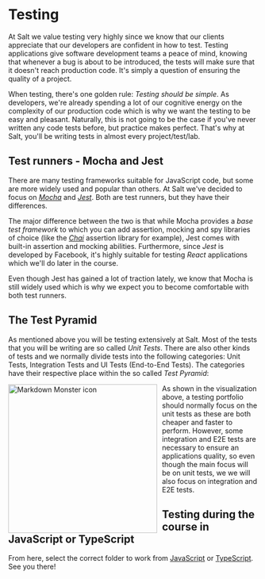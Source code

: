# Testing

At Salt we value testing very highly since we know that our clients appreciate that our developers are confident in how to test. Testing applications give software development teams a peace of mind, knowing that whenever a bug is about to be introduced, the tests will make sure that it doesn't reach production code. It's simply a question of ensuring the quality of a project.

When testing, there's one golden rule: _Testing should be simple_. As developers, we're already spending a lot of our cognitive energy on the complexity of our production code which is why we want the testing to be easy and pleasant. Naturally, this is not going to be the case if you've never written any code tests before, but practice makes perfect. That's why at Salt, you'll be writing tests in almost every project/test/lab.

## Test runners - Mocha and Jest

There are many testing frameworks suitable for JavaScript code, but some are more widely used and popular than others. At Salt we've decided to focus on [_Mocha_](https://mochajs.org/) and [_Jest_](https://jestjs.io/en/). Both are test runners, but they have their differences.

The major difference between the two is that while Mocha provides a _base test framework_ to which you can add assertion, mocking and spy libraries of choice (like the [_Chai_](https://www.chaijs.com/) assertion library for example), Jest comes with built-in assertion and mocking abilities. Furthermore, since _Jest_ is developed by Facebook, it's highly suitable for testing _React_ applications which we'll do later in the course.

Even though Jest has gained a lot of traction lately, we know that Mocha is still widely used which is why we expect you to become comfortable with both test runners.

## The Test Pyramid

As mentioned above you will be testing extensively at Salt. Most of the tests that you will be writing are so called _Unit Tests_. There are also other kinds of tests and we normally divide tests into the following categories: Unit Tests, Integration Tests and UI Tests (End-to-End Tests). The categories have their respective place within the so called _Test Pyramid_:

<img src="https://miro.medium.com/max/2444/1*Tcj3OsK8Kou7tCMQgeeCuw.png"
     alt="Markdown Monster icon"
     style="float: left; margin-right: 10px; height: 300px" />

As shown in the visualization above, a testing portfolio should normally focus on the unit tests as these are both cheaper and faster to perform. However, some integration and E2E tests are necessary to ensure an applications quality, so even though the main focus will be on unit tests, we we will also focus on integration and E2E tests.

## Testing during the course in JavaScript or TypeScript

From here, select the correct folder to work from [JavaScript](./JavaScript/README.md) or [TypeScript](./TypeScript/README.md). See you there!
